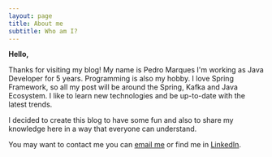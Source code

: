 ```yaml
---
layout: page
title: About me
subtitle: Who am I?
---
```


**Hello,**

Thanks for visiting my blog! 
My name is Pedro Marques I'm working as Java Developer for 5 years.
Programming is also my hobby.
I love Spring Framework, so all my post will be around the Spring, Kafka and Java Ecosystem.
I like to learn new technologies and be up-to-date with the latest trends.

I decided to create this blog to have some fun and also to share my knowledge here in a way that everyone can understand.

You may want to contact me you can [email me](mailto:pedrorlmarques@gmail.com) or find me in [LinkedIn](https://pt.linkedin.com/public-profile/in/pedro-marques-a61b959a).
